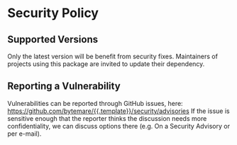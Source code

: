 # Security Policy

## Supported Versions

Only the latest version will be benefit from security fixes. Maintainers of projects using this package are invited to update their dependency.

## Reporting a Vulnerability

Vulnerabilities can be reported through GitHub issues, here: https://github.com/bytemare/{{.template}}/security/advisories
If the issue is sensitive enough that the reporter thinks the discussion needs more confidentiality, we can discuss options there (e.g. On a Security Advisory or per e-mail).
